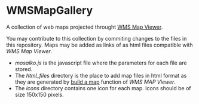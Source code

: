 # WMSMapGallery
A collection of web maps projected throught [WMS Map Viewer](https://wms-viewer-online.appspot.com/).

You may contribute to this collection by commiting changes to the files in this repository. Maps may be added as links of as html files compatible with *WMS Map Viewer*.
* *mosaiko.js* is the javascript file where the parameters for each file are stored.
* The *html_files* directory is the place to add map files in html format as they are generated by [build a map](https://wms-viewer-online.appspot.com/custom3.html?&wmsurl=https://ows.terrestris.de/osm/service?&wmslayer=OSM-WMS&wmsborder=none&wmsside=Build&wmscenterx=23.63&wmscentery=38.2021&wmszoom=5&wmsprj=EPSG:4326) function of *WMS MAP Viewer*.
* The *icons* directory contains one icon for each map. Icons should be of size 150x150 pixels.
